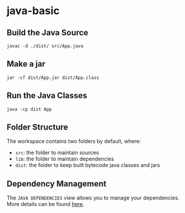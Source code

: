 # java-basic


## Build the Java Source

`javac -d ./dist/ src/App.java`

## Make a jar

`jar -cf dist/App.jar dist/App.class`

## Run the Java Classes

`java -cp dist App`

## Folder Structure

The workspace contains two folders by default, where:

- `src`: the folder to maintain sources
- `lib`: the folder to maintain dependencies
- `dist`: the folder to keep built bytecode java classes and jars

## Dependency Management

The `JAVA DEPENDENCIES` view allows you to manage your dependencies. More details can be found [here](https://github.com/microsoft/vscode-java-pack/blob/master/release-notes/v0.9.0.md#work-with-jar-files-directly).
